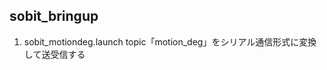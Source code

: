 sobit_bringup
----------------------------------------------

1. sobit_motiondeg.launch
		topic「motion_deg」をシリアル通信形式に変換して送受信する
